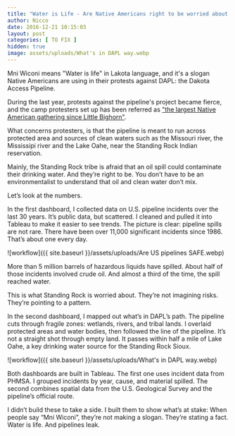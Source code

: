 ```yaml
---
title: "Water is Life - Are Native Americans right to be worried about DAPL?"
author: Nicco
date: 2016-12-21 10:15:03
layout: post
categories: [ TO FIX ]
hidden: true
image: assets/uploads/What's in DAPL way.webp
---
```


Mni Wiconi means "Water is life" in Lakota language, and it's a slogan Native Americans are using in their protests against DAPL: the Dakota Access Pipeline.

During the last year, protests against the pipeline's project became fierce, and the camp protesters set up has been referred as ["the largest Native American gathering since Little Bighorn"](http://www.bbc.co.uk/news/world-us-canada-37249617).

What concerns protesters, is that the pipeline is meant to run across protected area and sources of clean waters such as the Missouri river, the Mississipi river and the Lake Oahe, near the Standing Rock Indian reservation.

Mainly, the Standing Rock tribe is afraid that an oil spill could contaminate their drinking water. And they’re right to be. You don’t have to be an environmentalist to understand that oil and clean water don’t mix.

Let’s look at the numbers.

In the first dashboard, I collected data on U.S. pipeline incidents over the last 30 years. It’s public data, but scattered. I cleaned and pulled it into Tableau to make it easier to see trends. The picture is clear: pipeline spills are not rare. There have been over 11,000 significant incidents since 1986. That’s about one every day.

![workflow]({{ site.baseurl }}/assets/uploads/Are US pipelines SAFE.webp)

More than 5 million barrels of hazardous liquids have spilled. About half of those incidents involved crude oil. And almost a third of the time, the spill reached water.

This is what Standing Rock is worried about. They’re not imagining risks. They’re pointing to a pattern.

In the second dashboard, I mapped out what’s in DAPL’s path. The pipeline cuts through fragile zones: wetlands, rivers, and tribal lands. I overlaid protected areas and water bodies, then followed the line of the pipeline. It’s not a straight shot through empty land. It passes within half a mile of Lake Oahe, a key drinking water source for the Standing Rock Sioux.

![workflow]({{ site.baseurl }}/assets/uploads/What's in DAPL way.webp)

Both dashboards are built in Tableau. The first one uses incident data from PHMSA. I grouped incidents by year, cause, and material spilled. The second combines spatial data from the U.S. Geological Survey and the pipeline’s official route.

I didn’t build these to take a side. I built them to show what’s at stake: When people say “Mni Wiconi”, they’re not making a slogan. They’re stating a fact. Water is life. And pipelines leak.

